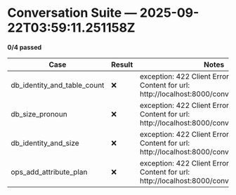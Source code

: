 # Conversation Suite — 2025-09-22T03:59:11.251158Z

**0/4 passed**

| Case | Result | Notes |
|------|--------|-------|
| db_identity_and_table_count | ❌ | exception: 422 Client Error: Unprocessable Content for url: http://localhost:8000/conversations/process |
| db_size_pronoun | ❌ | exception: 422 Client Error: Unprocessable Content for url: http://localhost:8000/conversations/process |
| db_identity_and_size | ❌ | exception: 422 Client Error: Unprocessable Content for url: http://localhost:8000/conversations/process |
| ops_add_attribute_plan | ❌ | exception: 422 Client Error: Unprocessable Content for url: http://localhost:8000/conversations/process |